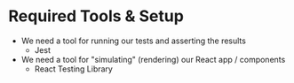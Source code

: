 # Required Tools & Setup

-   We need a tool for running our tests and asserting the results
    -   Jest
-   We need a tool for "simulating" (rendering) our React app / components
    -   React Testing Library
